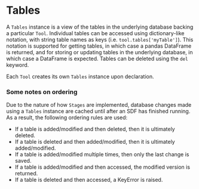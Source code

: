 # Tables

A `Tables` instance is a view of the tables in the underlying database backing a particular `Tool`. Individual tables can be accessed using dictionary-like notation, with string table names as keys (i.e. `tool.tables['myTable']`). This notation is supported for getting tables, in which case a pandas DataFrame is returned, and for storing or updating tables in the underlying database, in which case a DataFrame is expected. Tables can be deleted using the `del` keyword.

Each `Tool` creates its own  `Tables` instance upon declaration.

### Some notes on ordering
Due to the nature of how `Stages` are implemented, database changes made using a `Tables` instance are cached until after an SDF has finished running. As a result, the following ordering rules are used:
- If a table is added/modified and then deleted, then it is ultimately deleted.
- If a table is deleted and then added/modified, then it is ultimately added/modified.
- If a table is added/modified multiple times, then only the last change is saved.
- If a table is added/modified and then accessed, the modified version is returned.
- If a table is deleted and then accessed, a KeyError is raised.
